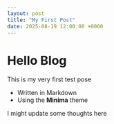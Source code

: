 ```yaml
---
layout: post
title: "My First Post"
date: 2025-08-19 12:00:00 +0000
---
```


# Hello Blog

This is my very first test pose

- Written in Markdown   
- Using the **Minima** theme

I might update some thoughts here
